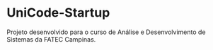 # UniCode-Startup
Projeto desenvolvido para o curso de Análise e Desenvolvimento de Sistemas da FATEC Campinas.
